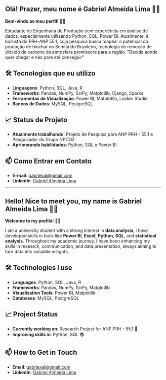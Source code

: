 ## Olá! Prazer, meu nome é Gabriel Almeida Lima 🤝🏻

**Bem-vindo ao meu perfil!**  👋🏻

Estudante de Engenharia de Produção com experiência em análise de dados, especialmente utilizando Python, SQL, Power BI. Atualmente, é bolsista do PRH-ANP 55.1, cuja pesquisa busca mapear o potencial da produção de biochar no Semiárido Brasileiro, tecnologia de remoção de dióxido de carbono da atmosfera promissora para a região.
"Decida aonde quer chegar e não pare até conseguir"


## 🛠️ Tecnologias que eu utilizo

- **Linguagens**: Python, SQL, Java, R
- **Frameworks**: Pandas, NumPy, SciPy, Matplotlib, Django, Sparks
- **Ferramentas de Visualização**: Power BI, Matplotlib, Looker Studio
- **Bancos de Dados**: MySQL, PostgreSQL

## 📈 Status de Projeto

- **Atualmente trabalhando**: Projeto de Pesquisa para ANP PRH - 55.1 e Pesquisador do Grupo NPCO2 
- **Aprimorando habilidades**: Python, SQL e Power BI

## 📫 Como Entrar em Contato

- **E-mail**: [gabriexal@gmail.com](mailto:gabriexal@gmail.com)
- **LinkedIn**: [Gabriel Almeida Lima](https://www.linkedin.com/in/gabriel-almeida-lima-a4a655236/)

---

## Hello! Nice to meet you, my name is Gabriel Almeida Lima 🤝🏻

**Welcome to my profile!**  👋🏻

I am a university student with a strong interest in **data analysis**, i have developed skills in tools like **Power BI**, **Excel**, **Python**, **SQL**, and **statistical analysis**. Throughout my academic journey, I have been enhancing my skills in research, communication, and data presentation, always aiming to turn data into valuable insights.

## 🛠️ Technologies I use

- **Languages**: Python, SQL, Java, R
- **Frameworks**: Pandas, NumPy, SciPy, Matplotlib
- **Visualization Tools**: Power BI, Matplotlib
- **Databases**: MySQL, PostgreSQL

## 📈 Project Status

- **Currently working on**: Research Project for ANP PRH - 55.1 🚧  
- **Improving skills in**: Python, SQL 📚

## 📫 How to Get in Touch

- **Email**: [gabriexal@gmail.com](mailto:gabriexal@gmail.com)
- **LinkedIn**: [Gabriel Almeida Lima](https://www.linkedin.com/in/gabriel-almeida-lima-a4a655236/)
